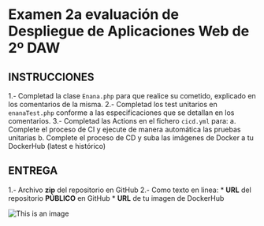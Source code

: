 # Examen 2a evaluación de Despliegue de Aplicaciones Web de 2º DAW
## INSTRUCCIONES
1.- Completad la clase `Enana.php` para que realice su cometido, explicado en los comentarios de la misma.
2.- Completad los test unitarios en `enanaTest.php` conforme a las especificaciones que se detallan en los comentarios.
3.- Completad las Actions en el fichero `cicd.yml` para:
    a. Complete el proceso de CI y ejecute de manera automática las pruebas unitarias
    b. Complete el proceso de CD y suba las imágenes de Docker a tu DockerHub (latest e histórico)

## ENTREGA
1.- Archivo **zip** del repositorio en GitHub
2.- Como texto en linea:
    * **URL** del repositorio **PÚBLICO** en GitHub
    * **URL** de tu imagen de DockerHub 

![This is an image][enana]


[enana]: /assets/images/enana.png